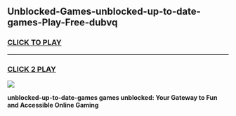 
## Unblocked-Games-unblocked-up-to-date-games-Play-Free-dubvq
<h3>
<a href="https://premium76.site?title=unblocked-up-to-date-games&ref=15A">CLICK TO PLAY</a></h3>
<hr>

<h3>
<a href="https://premium76.site?title=unblocked-up-to-date-games&ref=15A">CLICK 2 PLAY</a>
  
</h3>

<a href="https://premium76.site?title=unblocked-up-to-date-games&ref=15A"><img src="https://clearcache.store/games.png"></a>


**unblocked-up-to-date-games games unblocked: Your Gateway to Fun and Accessible Online Gaming**

